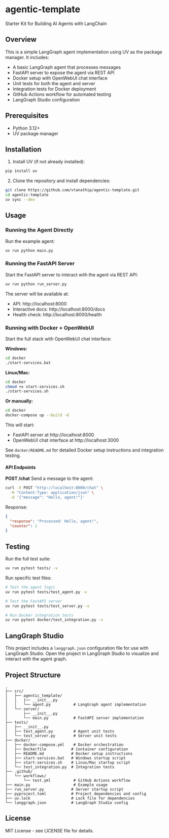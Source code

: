 # agentic-template
Starter Kit for Building AI Agents with LangChain

## Overview

This is a simple LangGraph agent implementation using UV as the package manager. It includes:
- A basic LangGraph agent that processes messages
- FastAPI server to expose the agent via REST API
- Docker setup with OpenWebUI chat interface
- Unit tests for both the agent and server
- Integration tests for Docker deployment
- GitHub Actions workflow for automated testing
- LangGraph Studio configuration

## Prerequisites

- Python 3.12+
- UV package manager

## Installation

1. Install UV (if not already installed):
```bash
pip install uv
```

2. Clone the repository and install dependencies:
```bash
git clone https://github.com/vtanathip/agentic-template.git
cd agentic-template
uv sync --dev
```

## Usage

### Running the Agent Directly
Run the example agent:
```bash
uv run python main.py
```

### Running the FastAPI Server
Start the FastAPI server to interact with the agent via REST API:
```bash
uv run python run_server.py
```

The server will be available at:
- API: http://localhost:8000
- Interactive docs: http://localhost:8000/docs
- Health check: http://localhost:8000/health

### Running with Docker + OpenWebUI
Start the full stack with OpenWebUI chat interface:

**Windows:**
```bash
cd docker
./start-services.bat
```

**Linux/Mac:**
```bash
cd docker
chmod +x start-services.sh
./start-services.sh
```

**Or manually:**
```bash
cd docker
docker-compose up --build -d
```

This will start:
- FastAPI server at http://localhost:8000
- OpenWebUI chat interface at http://localhost:3000

See `docker/README.md` for detailed Docker setup instructions and integration testing.

#### API Endpoints

**POST /chat**
Send a message to the agent:
```bash
curl -X POST "http://localhost:8000/chat" \
  -H "Content-Type: application/json" \
  -d '{"message": "Hello, agent!"}'
```

Response:
```json
{
  "response": "Processed: Hello, agent!",
  "counter": 1
}
```

## Testing

Run the full test suite:
```bash
uv run pytest tests/ -v
```

Run specific test files:
```bash
# Test the agent logic
uv run pytest tests/test_agent.py -v

# Test the FastAPI server
uv run pytest tests/test_server.py -v

# Run Docker integration tests
uv run pytest docker/test_integration.py -v
```

## LangGraph Studio

This project includes a `langgraph.json` configuration file for use with LangGraph Studio. Open the project in LangGraph Studio to visualize and interact with the agent graph.

## Project Structure

```
.
├── src/
│   ├── agentic_template/
│   │   ├── __init__.py
│   │   └── agent.py          # LangGraph agent implementation
│   └── server/
│       ├── __init__.py
│       └── main.py           # FastAPI server implementation
├── tests/
│   ├── __init__.py
│   ├── test_agent.py         # Agent unit tests
│   └── test_server.py        # Server unit tests
├── docker/
│   ├── docker-compose.yml    # Docker orchestration
│   ├── Dockerfile           # Container configuration
│   ├── README.md            # Docker setup instructions
│   ├── start-services.bat   # Windows startup script
│   ├── start-services.sh    # Linux/Mac startup script
│   └── test_integration.py  # Integration tests
├── .github/
│   └── workflows/
│       └── test.yml          # GitHub Actions workflow
├── main.py                   # Example usage
├── run_server.py            # Server startup script
├── pyproject.toml           # Project dependencies and config
├── uv.lock                  # Lock file for dependencies
└── langgraph.json           # LangGraph Studio config
```

## License

MIT License - see LICENSE file for details.

